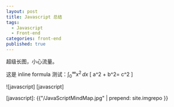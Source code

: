 ```yaml
---
layout: post
title: Javascript 总结
tags:
  - Javascript
  - Front-end
categories: front-end
published: true
---
```


超级长图，小心流量。

这是 inline formula 测试：$\displaystyle \int_0^\infty x^2 \, dx$
\[
a^2 + b^2= c^2
\]

![javascript] [javascript]

[javascript]: {{"/JavaScriptMindMap.jpg" | prepend: site.imgrepo }}
